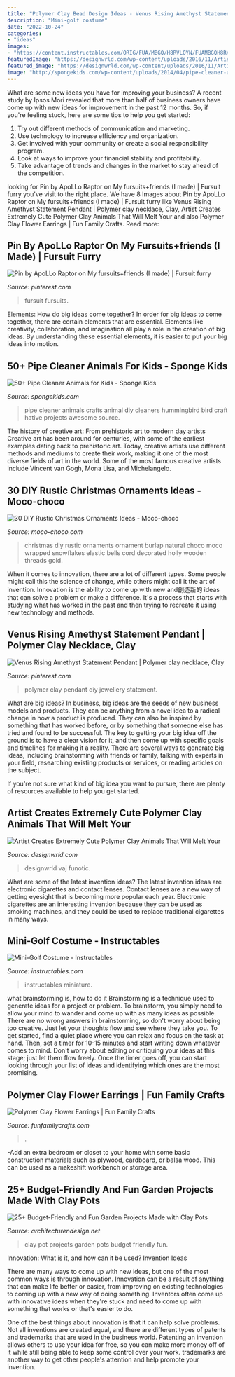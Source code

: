 ```yaml
---
title: "Polymer Clay Bead Design Ideas - Venus Rising Amethyst Statement Pendant"
description: "Mini-golf costume"
date: "2022-10-24"
categories:
- "ideas"
images:
- "https://content.instructables.com/ORIG/FUA/MBGQ/H8RVLOYN/FUAMBGQH8RVLOYN.jpg?auto=webp&amp;frame=1"
featuredImage: "https://designwrld.com/wp-content/uploads/2016/11/Artists-Create-Extremely-Cute-Polymer-Clay-Animals-That-Will-Melt-Your-Heart-09-696x696.jpg"
featured_image: "https://designwrld.com/wp-content/uploads/2016/11/Artists-Create-Extremely-Cute-Polymer-Clay-Animals-That-Will-Melt-Your-Heart-09-696x696.jpg"
image: "http://spongekids.com/wp-content/uploads/2014/04/pipe-cleaner-animals/35-diy-hummingbird.jpg"
---
```



What are some new ideas you have for improving your business?
A recent study by Ipsos Mori revealed that more than half of business owners have come up with new ideas for improvement in the past 12 months. So, if you're feeling stuck, here are some tips to help you get started: 
1. Try out different methods of communication and marketing.
2. Use technology to increase efficiency and organization.
3. Get involved with your community or create a social responsibility program.
4. Look at ways to improve your financial stability and profitability.
5. Take advantage of trends and changes in the market to stay ahead of the competition.

	

		
looking for Pin by ApoLLo Raptor on My fursuits+friends (I made) | Fursuit furry you've visit to the right place. We have 8 Images about Pin by ApoLLo Raptor on My fursuits+friends (I made) | Fursuit furry like Venus Rising Amethyst Statement Pendant | Polymer clay necklace, Clay, Artist Creates Extremely Cute Polymer Clay Animals That Will Melt Your and also Polymer Clay Flower Earrings | Fun Family Crafts. Read more:
		
    
## Pin By ApoLLo Raptor On My Fursuits+friends (I Made) | Fursuit Furry

<img loading=lazy src="https://i.pinimg.com/736x/0b/2a/4c/0b2a4c0f21ba670de3d949d6231b43c9.jpg" onerror="this.onerror=null;this.src='https://tse1.mm.bing.net/th?id=OIP.da0SvkqlRC6EKDsKcnjoewHaJ3&amp;pid=15.1';" alt="Pin by ApoLLo Raptor on My fursuits+friends (I made) | Fursuit furry">

_Source: pinterest.com_

>fursuit fursuits. 

	

Elements: How do big ideas come together?
In order for big ideas to come together, there are certain elements that are essential. Elements like creativity, collaboration, and imagination all play a role in the creation of big ideas. By understanding these essential elements, it is easier to put your big ideas into motion.

    
## 50+ Pipe Cleaner Animals For Kids - Sponge Kids

<img loading=lazy src="http://spongekids.com/wp-content/uploads/2014/04/pipe-cleaner-animals/35-diy-hummingbird.jpg" onerror="this.onerror=null;this.src='https://tse3.mm.bing.net/th?id=OIP.C2mbrOKXhyRGsm_3FI1O6wHaE8&amp;pid=15.1';" alt="50+ Pipe Cleaner Animals for Kids - Sponge Kids">

_Source: spongekids.com_

>pipe cleaner animals crafts animal diy cleaners hummingbird bird craft hative projects awesome source. 

	

The history of creative art: From prehistoric art to modern day artists
Creative art has been around for centuries, with some of the earliest examples dating back to prehistoric art. Today, creative artists use different methods and mediums to create their work, making it one of the most diverse fields of art in the world. Some of the most famous creative artists include Vincent van Gogh, Mona Lisa, and Michelangelo.

    
## 30 DIY Rustic Christmas Ornaments Ideas - Moco-choco

<img loading=lazy src="https://i0.wp.com/moco-choco.com/wp-content/uploads/2014/11/rustic-christmas-ornament-red.jpg?resize=570%2C760&amp;ssl=1" onerror="this.onerror=null;this.src='https://tse3.mm.bing.net/th?id=OIP.upT40vpZRuz-4IBhnbaciAHaJ4&amp;pid=15.1';" alt="30 DIY Rustic Christmas Ornaments Ideas - Moco-choco">

_Source: moco-choco.com_

>christmas diy rustic ornaments ornament burlap natural choco moco wrapped snowflakes elastic bells cord decorated holly wooden threads gold. 

	

When it comes to innovation, there are a lot of different types. Some people might call this the science of change, while others might call it the art of invention. Innovation is the ability to come up with new and創造新的 ideas that can solve a problem or make a difference. It's a process that starts with studying what has worked in the past and then trying to recreate it using new technology and methods.

    
## Venus Rising Amethyst Statement Pendant | Polymer Clay Necklace, Clay

<img loading=lazy src="https://i.pinimg.com/736x/67/0a/20/670a20848b034a4c239c346151d79b38.jpg" onerror="this.onerror=null;this.src='https://tse4.mm.bing.net/th?id=OIP.GxGhf3suO-RaggOp6MW1-wHaLH&amp;pid=15.1';" alt="Venus Rising Amethyst Statement Pendant | Polymer clay necklace, Clay">

_Source: pinterest.com_

>polymer clay pendant diy jewellery statement. 

	

What are big ideas?
In business, big ideas are the seeds of new business models and products. They can be anything from a novel idea to a radical change in how a product is produced. They can also be inspired by something that has worked before, or by something that someone else has tried and found to be successful. 
The key to getting your big idea off the ground is to have a clear vision for it, and then come up with specific goals and timelines for making it a reality. There are several ways to generate big ideas, including brainstorming with friends or family, talking with experts in your field, researching existing products or services, or reading articles on the subject. 

If you're not sure what kind of big idea you want to pursue, there are plenty of resources available to help you get started.

    
## Artist Creates Extremely Cute Polymer Clay Animals That Will Melt Your

<img loading=lazy src="https://designwrld.com/wp-content/uploads/2016/11/Artists-Create-Extremely-Cute-Polymer-Clay-Animals-That-Will-Melt-Your-Heart-09-696x696.jpg" onerror="this.onerror=null;this.src='https://tse4.mm.bing.net/th?id=OIP.qEFdVZqIopcNxEAon914NgHaHa&amp;pid=15.1';" alt="Artist Creates Extremely Cute Polymer Clay Animals That Will Melt Your">

_Source: designwrld.com_

>designwrld vaj funotic. 

	

What are some of the latest invention ideas?
The latest invention ideas are electronic cigarettes and contact lenses. Contact lenses are a new way of getting eyesight that is becoming more popular each year. Electronic cigarettes are an interesting invention because they can be used as smoking machines, and they could be used to replace traditional cigarettes in many ways.

    
## Mini-Golf Costume - Instructables

<img loading=lazy src="https://content.instructables.com/ORIG/FUA/MBGQ/H8RVLOYN/FUAMBGQH8RVLOYN.jpg?auto=webp&amp;frame=1" onerror="this.onerror=null;this.src='https://tse3.mm.bing.net/th?id=OIP.g0gPSnV4cCJNw27QiX711gHaLH&amp;pid=15.1';" alt="Mini-Golf Costume - Instructables">

_Source: instructables.com_

>instructables miniature. 

	

what brainstorming is, how to do it
Brainstorming is a technique used to generate ideas for a project or problem. To brainstorm, you simply need to allow your mind to wander and come up with as many ideas as possible. There are no wrong answers in brainstorming, so don't worry about being too creative. Just let your thoughts flow and see where they take you.
To get started, find a quiet place where you can relax and focus on the task at hand. Then, set a timer for 10-15 minutes and start writing down whatever comes to mind. Don't worry about editing or critiquing your ideas at this stage; just let them flow freely. Once the timer goes off, you can start looking through your list of ideas and identifying which ones are the most promising.

    
## Polymer Clay Flower Earrings | Fun Family Crafts

<img loading=lazy src="https://funfamilycrafts.com/wp-content/uploads/2014/02/polymer-clay-flower-earrings1.jpg" onerror="this.onerror=null;this.src='https://tse3.mm.bing.net/th?id=OIP.kl6QXP3P-2EO_HbWb9HLxwHaE8&amp;pid=15.1';" alt="Polymer Clay Flower Earrings | Fun Family Crafts">

_Source: funfamilycrafts.com_

>. 

	

-Add an extra bedroom or closet to your home with some basic construction materials such as plywood, cardboard, or balsa wood. This can be used as a makeshift workbench or storage area. 

    
## 25+ Budget-Friendly And Fun Garden Projects Made With Clay Pots

<img loading=lazy src="https://cdn.architecturendesign.net/wp-content/uploads/2015/05/AD-Clay-Pot-Garden-Projects-10.jpg" onerror="this.onerror=null;this.src='https://tse3.mm.bing.net/th?id=OIP.WZSz21KrV3SEG4mWiS2zPQHaLG&amp;pid=15.1';" alt="25+ Budget-Friendly and Fun Garden Projects Made with Clay Pots">

_Source: architecturendesign.net_

>clay pot projects garden pots budget friendly fun. 

	

Innovation: What is it, and how can it be used?
Invention Ideas

There are many ways to come up with new ideas, but one of the most common ways is through innovation. Innovation can be a result of anything that can make life better or easier, from improving on existing technologies to coming up with a new way of doing something. Inventors often come up with innovative ideas when they're stuck and need to come up with something that works or that's easier to do.

One of the best things about innovation is that it can help solve problems. Not all inventions are created equal, and there are different types of patents and trademarks that are used in the business world. Patenting an invention allows others to use your idea for free, so you can make more money off of it while still being able to keep some control over your work. trademarks are another way to get other people's attention and help promote your invention.

